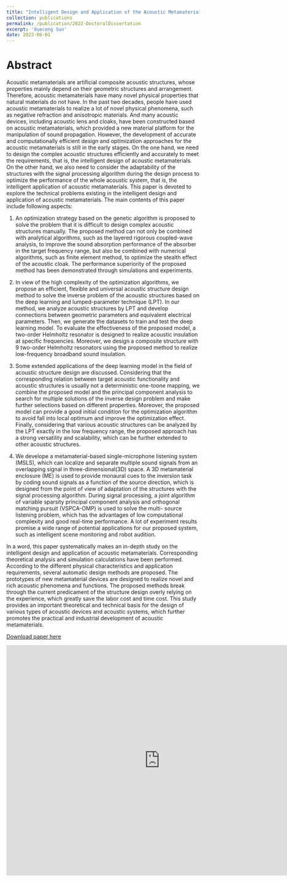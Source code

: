```yaml
---
title: "Intelligent Design and Application of the Acoustic Metamaterials"
collection: publications
permalink: /publication/2022-DoctoralDissertation
excerpt: 'Xuecong Sun'
date: 2022-06-01
---
```


Abstract
======
Acoustic metamaterials are artificial composite acoustic structures, whose properties mainly depend on their geometric structures and arrangement. Therefore, acoustic metamaterials have many novel physical properties that natural materials do not have. In the past two decades, people have used acoustic metamaterials to realize a lot of novel physical phenomena, such as negative refraction and anisotropic materials. And many acoustic devices, including acoustic lens and cloaks, have been constructed based on acoustic metamaterials, which provided a new material platform for the manipulation of sound propagation. However, the development of accurate and computationally efficient design and optimization approaches for the acoustic metamaterials is still in the early stages. On the one hand, we need to design the complex acoustic structures efficiently and accurately to meet the requirements, that is, the intelligent design of acoustic metamaterials. On the other hand, we also need to consider the adaptability of the structures with the signal processing algorithm during the design process to optimize the performance of the whole acoustic system, that is, the intelligent application of acoustic metamaterials. This paper is devoted to explore the technical problems existing in the intelligent design and application of acoustic metamaterials. The main contents of this paper include following aspects:

1. An optimization strategy based on the genetic algorithm is proposed to solve the problem that it is difficult to design complex acoustic structures manually. The proposed method can not only be combined with analytical algorithms, such as the layered rigorous coupled-wave analysis, to improve the sound absorption performance of the absorber in the target frequency range, but also be combined with numerical algorithms, such as finite element method, to optimize the stealth effect of the acoustic cloak. The performance superiority of the proposed method has been demonstrated through simulations and experiments.

2. In view of the high complexity of the optimization algorithms, we propose an efficient, flexible and universal acoustic structure design method to solve the inverse problem of the acoustic structures based on the deep learning and lumped-parameter technique (LPT). In our method, we analyze acoustic structures by LPT and develop connections between geometric parameters and equivalent electrical parameters. Then, we generate the datasets to train and test the deep learning model. To evaluate the effectiveness of the proposed model, a two-order Helmholtz resonator is designed to realize acoustic insulation at specific frequencies. Moreover, we design a composite structure with 9 two-order Helmholtz resonators using the proposed method to realize low-frequency broadband sound insulation.

3. Some extended applications of the deep learning model in the field of acoustic structure design are discussed. Considering that the corresponding relation between target acoustic functionality and acoustic structures is usually not a deterministic one-toone mapping, we combine the proposed model and the principal component analysis to search for multiple solutions of the inverse design problem and make further selections based on different properties. Moreover, the proposed model can provide a good initial condition for the optimization algorithm to avoid fall into local optimum and improve the optimization effect. Finally, considering that various acoustic structures can be analyzed by the LPT exactly in the low frequency range, the proposed approach has a strong versatility and scalability, which can be further extended to other acoustic structures.

4. We develope a metamaterial-based single-microphone listening system (MSLS), which can localize and separate multiple sound signals from an overlapping signal in three-dimensional(3D) space. A 3D metamaterial enclosure (ME) is used to provide monaural cues to the inversion task by coding sound signals as a function of the source direction, which is designed from the point of view of adaptation of the structures with the signal processing algorithm. During signal processing, a joint algorithm of variable sparsity principal component analysis and orthogonal matching pursuit (VSPCA-OMP) is used to solve the multi- source listening problem, which has the advantages of low computational complexity and good real-time performance. A lot of experiment results promise a wide range of potential applications for our proposed system, such as intelligent scene monitoring and robot audition.

In a word, this paper systematically makes an in-depth study on the intelligent design and application of acoustic metamaterials. Corresponding theoretical analysis and simulation calculations have been performed. According to the different physical characteristics and application requirements, several automatic design methods are proposed. The prototypes of new metamaterial devices are designed to realize novel and rich acoustic phenomena and functions. The proposed methods break through the current predicament of the structure design overly relying on the experience, which greatly save the labor cost and time cost. This study provides an important theoretical and technical basis for the design of various types of acoustic devices and acoustic systems, which further promotes the practical and industrial development of acoustic metamaterials.

[Download paper here](https://github.com/sunxvecong/sunxvecong.github.io/blob/master/files/Doctoral_dissertation.pdf)

<iframe src="https://www.bilibili.com/video/BV1zc41127rp/" scrolling="no" width="800px" height="600px" border="0" frameborder="no" framespacing="0" allowfullscreen="true"> </iframe>
